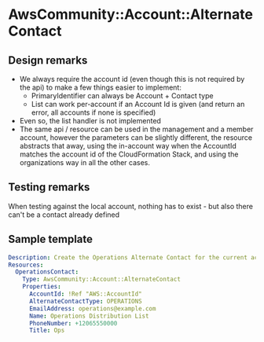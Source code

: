 # AwsCommunity::Account::AlternateContact

## Design remarks
- We always require the account id (even though this is not required by the api) to make a few
  things easier to implement:
  - PrimaryIdentifier can always be Account + Contact type
  - List can work per-account if an Account Id is given (and return an error, all accounts if none
    is specified)
- Even so, the list handler is not implemented 
- The same api / resource can be used in the management and a member account, however the parameters
  can be slightly different, the resource abstracts that away, using the in-account way when the
  AccountId matches the account id of the CloudFormation Stack, and using the organizations way in
  all the other cases. 

## Testing remarks
When testing against the local account, nothing has to exist - but also there can't be a contact 
already defined

## Sample template
```yaml
Description: Create the Operations Alternate Contact for the current account
Resources:
  OperationsContact:
    Type: AwsCommunity::Account::AlternateContact
    Properties:
      AccountId: !Ref "AWS::AccountId"
      AlternateContactType: OPERATIONS
      EmailAddress: operations@example.com
      Name: Operations Distribution List
      PhoneNumber: +12065550000
      Title: Ops
```